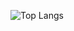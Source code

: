 ![Top Langs](https://github-readme-stats.vercel.app/api/top-langs/?username=Vicfred&theme=gruvbox&layout=compact)
